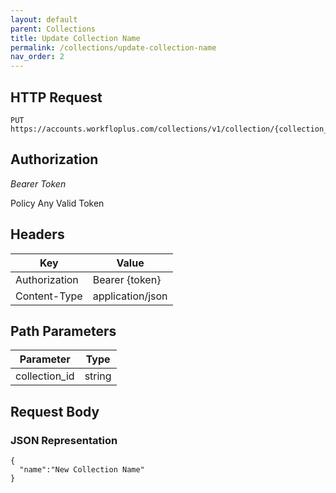 ```yaml
---
layout: default
parent: Collections
title: Update Collection Name
permalink: /collections/update-collection-name
nav_order: 2
---
```



## HTTP Request

```
PUT https://accounts.workfloplus.com/collections/v1/collection/{collection_id}
```

## Authorization

*Bearer Token*

Policy
Any Valid Token

## Headers

| Key     | Value        |
| ----------- | ----------- |
| Authorization | Bearer {token}      |
| Content-Type | application/json      |

## Path Parameters


| Parameter   | Type        |
| ----------- | ----------- |
| collection_id | string      |

## Request Body
### JSON Representation
```
{
  "name":"New Collection Name"
}
```
